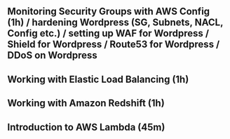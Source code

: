 ## Monitoring Security Groups with AWS Config (1h) / hardening Wordpress (SG, Subnets, NACL, Config etc.) / setting up WAF for Wordpress / Shield for Wordpress / Route53 for Wordpress / DDoS on Wordpress
## Working with Elastic Load Balancing (1h)
## Working with Amazon Redshift (1h)
## Introduction to AWS Lambda (45m)
